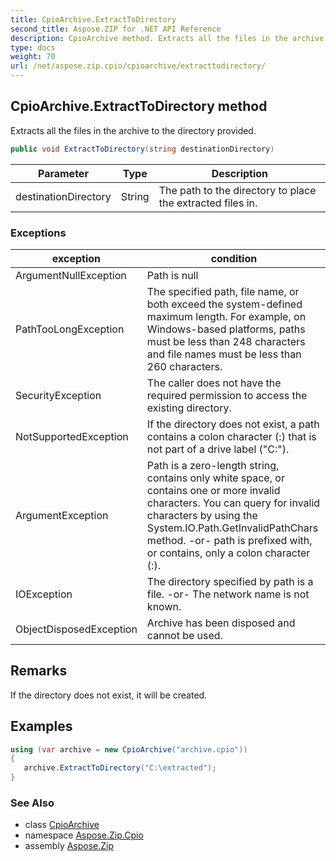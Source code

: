```yaml
---
title: CpioArchive.ExtractToDirectory
second_title: Aspose.ZIP for .NET API Reference
description: CpioArchive method. Extracts all the files in the archive to the directory provided
type: docs
weight: 70
url: /net/aspose.zip.cpio/cpioarchive/extracttodirectory/
---
```

## CpioArchive.ExtractToDirectory method

Extracts all the files in the archive to the directory provided.

```csharp
public void ExtractToDirectory(string destinationDirectory)
```

| Parameter | Type | Description |
| --- | --- | --- |
| destinationDirectory | String | The path to the directory to place the extracted files in. |

### Exceptions

| exception | condition |
| --- | --- |
| ArgumentNullException | Path is null |
| PathTooLongException | The specified path, file name, or both exceed the system-defined maximum length. For example, on Windows-based platforms, paths must be less than 248 characters and file names must be less than 260 characters. |
| SecurityException | The caller does not have the required permission to access the existing directory. |
| NotSupportedException | If the directory does not exist, a path contains a colon character (:) that is not part of a drive label ("C:\"). |
| ArgumentException | Path is a zero-length string, contains only white space, or contains one or more invalid characters. You can query for invalid characters by using the System.IO.Path.GetInvalidPathChars method. -or- path is prefixed with, or contains, only a colon character (:). |
| IOException | The directory specified by path is a file. -or- The network name is not known. |
| ObjectDisposedException | Archive has been disposed and cannot be used. |

## Remarks

If the directory does not exist, it will be created.

## Examples

```csharp
using (var archive = new CpioArchive("archive.cpio")) 
{ 
   archive.ExtractToDirectory("C:\extracted");
}
```

### See Also

* class [CpioArchive](../)
* namespace [Aspose.Zip.Cpio](../../cpioarchive/)
* assembly [Aspose.Zip](../../../)


